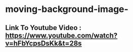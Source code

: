 # moving-background-image-
## Link To Youtube Video : https://www.youtube.com/watch?v=hFbYcpsDsKk&t=28s

